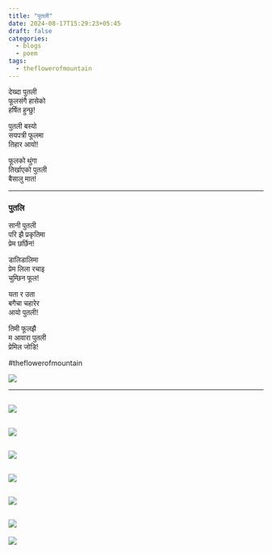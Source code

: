 ```yaml
---
title: "पुतली"
date: 2024-08-17T15:29:23+05:45
draft: false
categories:
  - blogs
  - poem
tags:
  - theflowerofmountain
---
```


देख्दा पुतली  
फूलसंगै हासेको  
हर्षित हुन्छु!  <!--more-->

पुतली बस्यो  
सयपत्री फूलमा  
तिहार आयो!  

फूलको थुंगा  
तिर्खाएको पुतली  
बैसालु मात!

---

### पुतलि

सानी पुतली  
परि झै प्रकृतिमा  
प्रेम छर्छिन!

डालिडालिमा  
प्रेम लिला रचाइ  
चुम्छिन फूल!

यता र उता  
बगैचा चहारेर  
आयो पुतली!

तिमी फूलझै  
म आवारा पुतली  
प्रेमिल जोडि!

#theflowerofmountain

![](https://biochemicalmind.wordpress.com/wp-content/uploads/2023/01/image_editor_output_image-1519811219-1674809850997.jpg?w=450)
     
---
![](https://biochemicalmind.wordpress.com/wp-content/uploads/2023/01/screenshot_2023-01-26-17-50-18-43_1c337646f29875672b5a61192b9010f9.jpg?w=720)
---
![](https://biochemicalmind.wordpress.com/wp-content/uploads/2023/01/screenshot_2023-01-26-17-50-38-96_1c337646f29875672b5a61192b9010f9.jpg?w=720)
---
![](https://biochemicalmind.wordpress.com/wp-content/uploads/2023/01/screenshot_2023-01-26-17-47-44-88_1c337646f29875672b5a61192b9010f9.jpg?w=720)
---
![](https://biochemicalmind.wordpress.com/wp-content/uploads/2023/01/screenshot_2023-01-26-17-24-38-18_1c337646f29875672b5a61192b9010f9.jpg?w=720)
---
![](https://biochemicalmind.wordpress.com/wp-content/uploads/2023/01/screenshot_2023-01-26-17-26-09-93_1c337646f29875672b5a61192b9010f9.jpg?w=720)
---
![](https://biochemicalmind.wordpress.com/wp-content/uploads/2023/01/screenshot_2023-01-26-17-28-16-77_1c337646f29875672b5a61192b9010f9.jpg?w=720)
---
![](https://biochemicalmind.wordpress.com/wp-content/uploads/2023/01/screenshot_2023-01-26-17-29-45-40_1c337646f29875672b5a61192b9010f9.jpg?w=720)